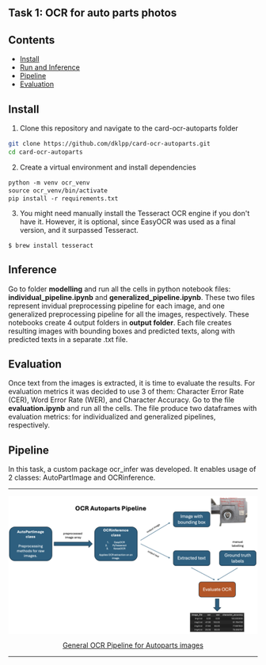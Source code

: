## Task 1: OCR for auto parts photos

## Contents
- [Install](#install)
- [Run and Inference](#inference)
- [Pipeline](#pipeline)
- [Evaluation](#evaluation)

## Install
1. Clone this repository and navigate to the card-ocr-autoparts folder
```bash
git clone https://github.com/dklpp/card-ocr-autoparts.git
cd card-ocr-autoparts
```
2. Create a virtual environment and install dependencies
```Shell
python -m venv ocr_venv
source ocr_venv/bin/activate
pip install -r requirements.txt
```
3. You might need manually install the Tesseract OCR engine if you don't have it. However, it is optional, since EasyOCR was used as a final version, and it surpassed Tesseract.
```Shell
$ brew install tesseract
```

## Inference
Go to folder **modelling** and run all the cells in python notebook files: **individual_pipeline.ipynb** and **generalized_pipeline.ipynb**. These two files represent invidual preprocessing pipeline for each image, and one generalized preprocessing pipeline for all the images, respectively. These notebooks create 4 output folders in **output folder**. Each file creates resulting images with bounding boxes and predicted texts, along with predicted texts in a separate .txt file.

## Evaluation
Once text from the images is extracted, it is time to evaluate the results. For evaluation metrics it was decided to use 3 of them: Character Error Rate (CER), Word Error Rate (WER), and Character Accuracy. Go to the file **evaluation.ipynb** and run all the cells. The file produce two dataframes with evaluation metrics: for individualized and generalized pipelines, respectively.

## Pipeline
In this task, a custom package ocr_infer was developed. It enables usage of 2 classes: AutoPartImage and OCRinference.

***
<p align="center">
<img src="assets/AutoPartsPipeline.png" style="width: 800px" align=center>
</p>
<p align="center">
<a href="">General OCR Pipeline for Autoparts images</a>       
</p>

***
